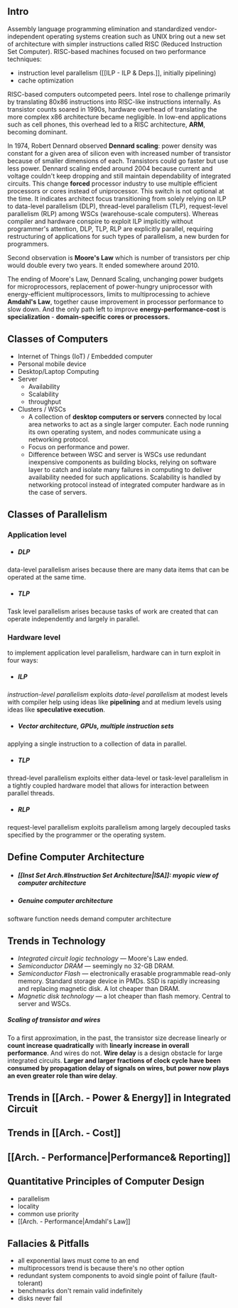 ##  Intro
Assembly language programming elimination and standardized vendor-independent operating systems creation such as UNIX bring out a new set of architecture with simpler instructions called RISC (Reduced Instruction Set Computer). RISC-based machines focused on two performance techniques: 
- instruction level parallelism ([[ILP - ILP & Deps.]], initially pipelining)
- cache optimization

RISC-based computers outcompeted peers. Intel rose to challenge primarily by translating 80x86 instructions into RISC-like instructions internally. As transistor counts soared in 1990s, hardware overhead of translating the more complex x86 architecture became negligible. In low-end applications such as cell phones, this overhead led to a RISC architecture,  **ARM**, becoming dominant.

In 1974,  Robert Dennard observed **Dennard scaling**: power density was constant for a given area of silicon even with increased number of transistor because of smaller dimensions of each. Transistors could go faster but use less power. Dennard scaling ended around 2004 because current and voltage couldn't keep dropping and still maintain dependability of integrated circuits. This change **forced** processor industry to use multiple efficient processors or cores instead of uniprocessor. This switch is not optional at the time. It indicates architect focus transitioning from solely relying on ILP to data-level parallelism (DLP), thread-level parallelism (TLP), request-level parallelism (RLP) among WSCs (warehouse-scale computers). Whereas compiler and hardware conspire to exploit ILP implicitly without programmer's attention, DLP,  TLP, RLP are explicitly parallel, requiring restructuring of applications for such types of parallelism, a new burden for programmers.

Second observation is **Moore's Law** which is number of transistors per chip would double every two years. It ended somewhere around 2010.

The ending of Moore's Law, Dennard Scaling, unchanging power budgets for microprocessors, replacement of power-hungry uniprocessor with energy-efficient multiprocessors, limits to multiprocessing to achieve **Amdahl's Law**,  together cause improvement in processor performance to slow down. And the only path left to improve **energy-performance-cost** is **specialization** - **domain-specific cores or processors.**

## Classes of Computers
- Internet of Things (IoT) / Embedded computer
- Personal mobile device
- Desktop/Laptop Computing
- Server
	- Availability
	- Scalability
	- throughput
- Clusters / WSCs
	- A collection of **desktop computers or servers** connected by local area networks to act as a single larger computer. Each node running its own operating system, and nodes communicate using a networking protocol.
	- Focus on performance and power.
	- Difference between WSC and server is WSCs use redundant inexpensive components as building blocks, relying on software layer to catch and isolate many failures in computing to deliver availability needed for such applications. Scalability is handled by networking protocol instead of integrated computer hardware as in the case of servers. 

## Classes of Parallelism
### Application level
- ##### DLP
data-level parallelism arises because there are many data items that can be operated at the same time.
- ##### TLP
Task level parallelism arises because tasks of work are created that can operate independently and largely in parallel.
### Hardware level
to implement application level parallelism, hardware can in turn exploit in four ways:
- ##### ILP
_instruction-level parallelism_ exploits _data-level parallelism_ at modest levels with compiler help using ideas like **pipelining** and at medium levels using ideas like **speculative execution**.
- ##### Vector architecture, GPUs, multiple instruction sets
applying a single instruction to a collection of data in parallel.
- ##### TLP
thread-level parallelism exploits either data-level or task-level parallelism in a tightly coupled hardware model that allows for interaction between parallel threads.
- ##### RLP
request-level parallelism exploits parallelism among largely decoupled tasks specified by the programmer or the operating system.

## Define Computer Architecture
- ##### [[Inst Set Arch.#Instruction Set Architecture|ISA]]: myopic view of computer architecture
- ##### Genuine computer architecture
software function needs demand computer architecture

## Trends in Technology
- *Integrated circuit logic technology* — Moore's Law ended.
- *Semiconductor DRAM* — seemingly no 32-GB DRAM.
- *Semiconductor Flash* — electronically erasable programmable read-only memory. Standard storage device in PMDs. SSD is rapidly increasing and replacing magnetic disk. A lot cheaper than DRAM.
- *Magnetic disk technology* — a lot cheaper than flash memory. Central to server and WSCs.

##### Scaling of transistor and wires
To a first approximation, in the past, the transistor size decrease linearly or **count increase quadratically** with **linearly increase in overall performance**. And wires do not. **Wire delay** is a design obstacle for large integrated circuits. **Larger and larger fractions of clock cycle have been consumed by propagation delay of signals on wires, but power now plays an even greater role than wire delay**. 

## Trends in [[Arch. - Power & Energy]] in Integrated Circuit


## Trends in [[Arch. - Cost]]


## [[Arch. - Performance|Performance& Reporting]]


## Quantitative Principles of Computer Design
- parallelism
- locality
- common use priority
- [[Arch. - Performance|Amdahl's Law]]

## Fallacies & Pitfalls
- all exponential laws must come to an end
- multiprocessors trend is because there's no other option
- redundant system components to avoid single point of failure (fault-tolerant)
- benchmarks don't remain valid indefinitely
- disks never fail
